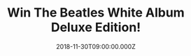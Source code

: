 ---
campaign-uuid: "c-6356fe22-051d-4add-90a2-ba42431e39f8"
type: "Competition"
category: "Music"
date: "2018-11-30T09:00:00.000Z"
end-date: "2018-12-30T23:59:00.000Z"
disable-form: false
is_promoted: false
has_entry_page: true
title: "Win The Beatles White Album Deluxe Edition!"
competition-description: "<p>This is the first time The Beatles ‘White Album’ has\
  \ been remixed and presented with an additional disc demo recordings. This is a\
  \ special edition and we want it to be yours! We are giving away the amazing Beatles\
  \ White Album Deluxe Edition box set to one of our lucky members!</p>\n<p>If that\
  \ sound like the perfect gift to you, click below for a chance to win!</p>\n"
hero-header: "Win The Beatles White Album Deluxe Edition!"
terms-confirmation: "N/A"
banner-img: "https://assets.expresslyapp.com/asset-f3540999-17fb-4652-8b5d-42f9cb8d5515.jpg"
logo-left-href: "aaa.nme.com"
logo-left-image: "https://assets.expresslyapp.com/asset-ede6969a-6b63-4193-b489-043a41f0db08.jpg"
logo-left-title: "NME AAA"
bg-image-hero: "https://assets.expresslyapp.com/asset-97ba559a-6869-417d-a3d8-4b4db0a93a0a.jpg"
bg-image-first: "https://assets.expresslyapp.com/asset-9367ad29-e757-4f1c-98c8-33eaa5c1df35.jpg"
bg-image-second: "https://assets.expresslyapp.com/asset-17b87612-c9ad-40de-93f3-efb48dbe2573.jpg"
section1-content: "<p>To create the new stereo audio mixes for ‘The White Album,’\
  \ Giles Martin and Sam Okell worked with an expert team of engineers and audio restoration\
  \ specialists at Abbey Road Studios in London. This 3CD ‘White Album’ release includes\
  \ Martin’s new stereo album mix. Martin’s new mix is guided by the album’s original\
  \ stereo mix produced by his father, George Martin.</p> \n<p>During the last week\
  \ of May 1968, The Beatles gathered at George’s house in Esher, Surrey, where they\
  \ recorded acoustic demos for 27 songs. Known as the Esher Demos, all 27 recordings\
  \ are also included in the 3CD Deluxe package, sourced from the original four-track\
  \ tapes.</p>\n"
section2-content: "<p>This Beatles Deluxe 3CD set is presented in an embossed digipack\
  \ with the fold-out poster and portrait photos, plus a 24-page booklet. Enter the\
  \ form below for a chance to win and get ready to enjoy the White Album once again!</p>\n"
entry-title: "Win The Beatles White Album Deluxe Edition!"
entry-content: "<p>Enter the draw to win  The Beatles White Album Deluxe Edition before\
  \ 23:59 on 30th of December 2018.</p>\n"
has-winner: true
winner-title: "CONGRATULATIONS to Judith M. who won The Beatles White Album Deluxe\
  \ Edition!"
winner-banner: "https://assets.expresslyapp.com/asset-77ce4475-5a7b-4725-9376-3574edc074b0.jpg"
prize-description: "The Beatles White Album Deluxe Edition."
special-conditions: "Multiple entries are allowed up to one every day.\r\nThis competition\
  \ is also available on: http://club.expressly.io/competitons/white-album-deluxe-edition"
country-restrictions:
- "GB"
---